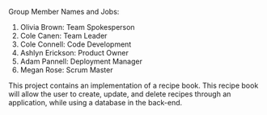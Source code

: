 Group Member Names and Jobs:
1. Olivia Brown: Team Spokesperson
2. Cole Canen: Team Leader
3. Cole Connell: Code Development 
4. Ashlyn Erickson: Product Owner
5. Adam Pannell: Deployment Manager
6. Megan Rose: Scrum Master

This project contains an implementation of a recipe book. This recipe
book will allow the user to create, update, and delete recipes through an
application, while using a database in the back-end. 
